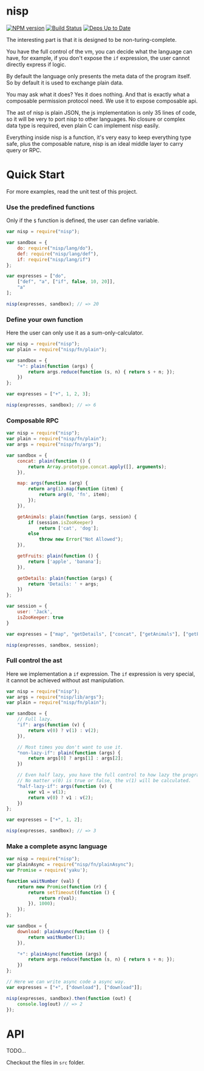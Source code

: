 # nisp

[![NPM version](https://badge.fury.io/js/nisp.svg)](http://badge.fury.io/js/nisp) [![Build Status](https://travis-ci.org/ysmood/nisp.svg)](https://travis-ci.org/ysmood/nisp) [![Deps Up to Date](https://david-dm.org/ysmood/nisp.svg?style=flat)](https://david-dm.org/ysmood/nisp)


The interesting part is that it is designed to be non-turing-complete.

You have the full control of the vm, you can decide what the language can have, for example,
if you don't expose the `if` expression, the user cannot directly express if logic.

By default the language only presents the meta data of the program itself. So by default
it is used to exchange plain data.

You may ask what it does? Yes it does nothing. And that is exactly what a composable permission
protocol need. We use it to expose composable api.

The ast of nisp is plain JSON, the js implementation is only 35 lines of code, so it will be very to port nisp to other languages. No closure or complex data type is required, even plain C can implement nisp easily.

Everything inside nisp is a function, it's very easy to keep everything type safe, plus the composable nature,
nisp is an ideal middle layer to carry query or RPC.

# Quick Start

For more examples, read the unit test of this project.


### Use the predefined functions

Only if the `$` function is defined, the user can define variable.

```js
var nisp = require("nisp");

var sandbox = {
    do: require("nisp/lang/do"),
    def: require("nisp/lang/def"),
    if: require("nisp/lang/if")
};

var expresses = ["do",
    ["def", "a", ["if", false, 10, 20]],
    "a"
];

nisp(expresses, sandbox); // => 20
```

### Define your own function

Here the user can only use it as a sum-only-calculator.

```js
var nisp = require("nisp");
var plain = require("nisp/fn/plain");

var sandbox = {
    "+": plain(function (args) {
        return args.reduce(function (s, n) { return s + n; });
    })
};

var expresses = ["+", 1, 2, 3];

nisp(expresses, sandbox); // => 6
```

### Composable RPC

```js
var nisp = require("nisp");
var plain = require("nisp/fn/plain");
var args = require("nisp/fn/args");

var sandbox = {
    concat: plain(function () {
        return Array.prototype.concat.apply([], arguments);
    }),

    map: args(function (arg) {
        return arg(1).map(function (item) {
            return arg(0, 'fn', item);
        });
    }),

    getAnimals: plain(function (args, session) {
        if (session.isZooKeeper)
            return ['cat', 'dog'];
        else
            throw new Error("Not Allowed");
    }),

    getFruits: plain(function () {
        return ['apple', 'banana'];
    }),

    getDetails: plain(function (args) {
        return 'Details: ' + args;
    })
};

var session = {
    user: 'Jack',
    isZooKeeper: true
}

var expresses = ["map", "getDetails", ["concat", ["getAnimals"], ["getFruits"]]];

nisp(expresses, sandbox, session);
```

### Full control the ast

Here we implementation a `if` expression. The `if` expression is very special,
it cannot be achieved without ast manipulation.

```js
var nisp = require("nisp");
var args = require("nisp/lib/args");
var plain = require("nisp/fn/plain");

var sandbox = {
    // Full lazy.
    "if": args(function (v) {
        return v(0) ? v(1) : v(2);
    }),

    // Most times you don't want to use it.
    "non-lazy-if": plain(function (args) {
        return args[0] ? args[1] : args[2];
    })

    // Even half lazy, you have the full control to how lazy the program will be.
    // No matter v(0) is true or false, the v(1) will be calculated.
    "half-lazy-if": args(function (v) {
        var v1 = v(1);
        return v(0) ? v1 : v(2);
    })
};

var expresses = ["+", 1, 2];

nisp(expresses, sandbox); // => 3
```

### Make a complete async language

```js
var nisp = require("nisp");
var plainAsync = require("nisp/fn/plainAsync");
var Promise = require('yaku');

function waitNumber (val) {
    return new Promise(function (r) {
        return setTimeout((function () {
            return r(val);
        }), 1000);
    });
};

var sandbox = {
    download: plainAsync(function () {
        return waitNumber(1);
    }),

    "+": plainAsync(function (args) {
        return args.reduce(function (s, n) { return s + n; });
    })
};

// Here we can write async code a async way.
var expresses = ["+", ["download"], ["download"]];

nisp(expresses, sandbox).then(function (out) {
    console.log(out) // => 2
});
```



# API

TODO...

Checkout the files in `src` folder.
